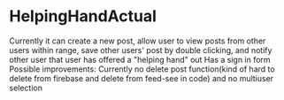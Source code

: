 # HelpingHandActual
Currently it can create a new post, allow user to view posts from other users within range, save other users' post by double clicking, and notify other user that user has offered a "helping hand" out
Has a sign in form
Possible improvements: Currently no delete post function(kind of hard to delete from firebase and delete from feed-see in code) and no multiuser selection

